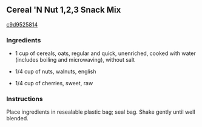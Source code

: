 ## Cereal 'N Nut 1,2,3 Snack Mix

[c9d9525814](http://www.kraftrecipes.com/recipes/cereal-n-nut-123-snack-mix-74449.aspx)

### Ingredients

 - 1 cup of cereals, oats, regular and quick, unenriched, cooked with water (includes boiling and microwaving), without salt

 - 1/4 cup of nuts, walnuts, english

 - 1/4 cup of cherries, sweet, raw

### Instructions

Place ingredients in resealable plastic bag; seal bag. Shake gently until well blended.